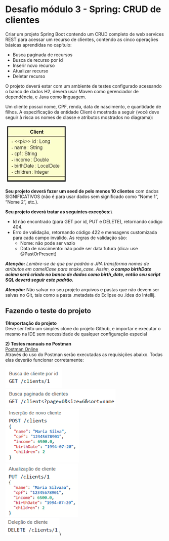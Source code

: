 # Desafio módulo 3 - Spring: CRUD de clientes

Criar um projeto Spring Boot contendo um CRUD completo de web services REST para acessar um recurso de clientes, contendo as cinco operações básicas aprendidas no capítulo:

* Busca paginada de recursos
* Busca de recurso por id
* Inserir novo recurso
* Atualizar recurso
* Deletar recurso

O projeto deverá estar com um ambiente de testes configurado acessando o banco de dados H2, deverá usar Maven como gerenciador de dependência, e Java como linguagem.

Um cliente possui nome, CPF, renda, data de nascimento, e quantidade de filhos. A especificação da entidade Client é mostrada a seguir (você deve seguir à risca os nomes de classe e atributos mostrados no diagrama):

![Image 1](src/main/resources/image/image1.jpg)

**Seu projeto deverá fazer um seed de pelo menos 10 clientes** com dados SIGNIFICATIVOS (não é para usar dados sem significado como “Nome 1”, “Nome 2”, etc.).

**Seu projeto deverá tratar as seguintes exceções:**\	
* Id não encontrado (para GET por id, PUT e DELETE), retornando código 404.	
* Erro de validação, retornando código 422 e mensagens customizada para cada campo inválido. As regras de validação são:
	- Nome: não pode ser vazio
	- Data de nascimento: não pode ser data futura (dica: use @PastOrPresent)

_**Atenção:** Lembre-se de que por padrão a JPA transforma nomes de atributos em camelCase para snake_case. Assim, **o campo birthDate acima será criado no banco de dados como birth_date, então seu script SQL deverá seguir este padrão.**_

_**Atenção:**_ Não salvar no seu projeto arquivos e pastas que não devem ser salvas no Git, tais como a pasta .metadata do Eclipse ou .idea do Intellij.

## Fazendo o teste do projeto
**1)Importação do projeto**\
Deve ser feito um simples clone do projeto Github, e importar e executar o mesmo na IDE sem necessidade de qualquer configuração especial

**2) Testes manuais no Postman**\
[Postman Online](https://www.postman.com/) \
Através do uso do Postman serão executadas as requisições abaixo. Todas elas deverão funcionar corretamente:

![Image 2](src/main/resources/image/image2.png)\
![Image 3](src/main/resources/image/image3.png)\
![Image 4](src/main/resources/image/image4.png)\
![Image 5](src/main/resources/image/image5.png)\
![Image 6](src/main/resources/image/image6.png)\